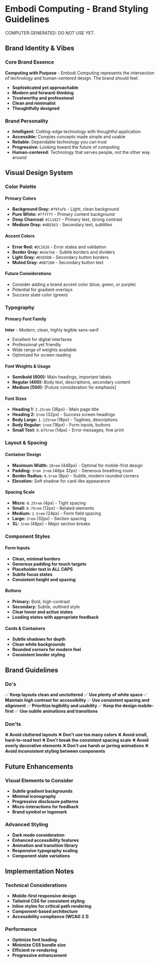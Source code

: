 # Embodi Computing - Brand Styling Guidelines

COMPUTER GENERATED: DO NOT USE YET.

## Brand Identity & Vibes

### Core Brand Essence
**Computing with Purpose** - Embodi Computing represents the intersection of technology and human-centered design. The brand should feel:
- **Sophisticated yet approachable**
- **Modern and forward-thinking**
- **Trustworthy and professional**
- **Clean and minimalist**
- **Thoughtfully designed**

### Brand Personality
- **Intelligent:** Cutting-edge technology with thoughtful application
- **Accessible:** Complex concepts made simple and usable
- **Reliable:** Dependable technology you can trust
- **Progressive:** Looking toward the future of computing
- **Human-centered:** Technology that serves people, not the other way around

## Visual Design System

### Color Palette

#### Primary Colors
- **Background Gray:** `#f9fafb` - Light, clean background
- **Pure White:** `#ffffff` - Primary content background
- **Deep Charcoal:** `#111827` - Primary text, strong contrast
- **Medium Gray:** `#4B5563` - Secondary text, subtitles

#### Accent Colors
- **Error Red:** `#DC2626` - Error states and validation
- **Border Gray:** `#e5e7eb` - Subtle borders and dividers
- **Light Gray:** `#D1D5DB` - Secondary button borders
- **Muted Gray:** `#6B7280` - Secondary button text

#### Future Considerations
- Consider adding a brand accent color (blue, green, or purple)
- Potential for gradient overlays
- Success state color (green)

### Typography

#### Primary Font Family
**Inter** - Modern, clean, highly legible sans-serif
- Excellent for digital interfaces
- Professional yet friendly
- Wide range of weights available
- Optimized for screen reading

#### Font Weights & Usage
- **Semibold (600):** Main headings, important labels
- **Regular (400):** Body text, descriptions, secondary content
- **Medium (500):** [Future consideration for emphasis]

#### Font Sizes
- **Heading 1:** `2.25rem` (36px) - Main page title
- **Heading 2:** `2rem` (32px) - Success screen headings
- **Body Large:** `1.125rem` (18px) - Taglines, descriptions
- **Body Regular:** `1rem` (16px) - Form inputs, buttons
- **Small Text:** `0.875rem` (14px) - Error messages, fine print

### Layout & Spacing

#### Container Design
- **Maximum Width:** `28rem` (448px) - Optimal for mobile-first design
- **Padding:** `3rem 2rem` (48px 32px) - Generous breathing room
- **Border Radius:** `0.5rem` (8px) - Subtle, modern rounded corners
- **Elevation:** Soft shadow for card-like appearance

#### Spacing Scale
- **Micro:** `0.25rem` (4px) - Tight spacing
- **Small:** `0.75rem` (12px) - Related elements
- **Medium:** `1.5rem` (24px) - Form field spacing
- **Large:** `2rem` (32px) - Section spacing
- **XL:** `3rem` (48px) - Major section breaks

### Component Styles

#### Form Inputs
- **Clean, minimal borders**
- **Generous padding for touch targets**
- **Placeholder text in ALL CAPS**
- **Subtle focus states**
- **Consistent height and spacing**

#### Buttons
- **Primary:** Bold, high-contrast
- **Secondary:** Subtle, outlined style
- **Clear hover and active states**
- **Loading states with appropriate feedback**

#### Cards & Containers
- **Subtle shadows for depth**
- **Clean white backgrounds**
- **Rounded corners for modern feel**
- **Consistent border styling**

## Brand Guidelines

### Do's
✅ **Keep layouts clean and uncluttered**
✅ **Use plenty of white space**
✅ **Maintain high contrast for accessibility**
✅ **Use consistent spacing and alignment**
✅ **Prioritize legibility and usability**
✅ **Keep the design mobile-first**
✅ **Use subtle animations and transitions**

### Don'ts
❌ **Avoid cluttered layouts**
❌ **Don't use too many colors**
❌ **Avoid small, hard-to-read text**
❌ **Don't break the consistent spacing scale**
❌ **Avoid overly decorative elements**
❌ **Don't use harsh or jarring animations**
❌ **Avoid inconsistent styling between components**

## Future Enhancements

### Visual Elements to Consider
- **Subtle gradient backgrounds**
- **Minimal iconography**
- **Progressive disclosure patterns**
- **Micro-interactions for feedback**
- **Brand symbol or logomark**

### Advanced Styling
- **Dark mode consideration**
- **Enhanced accessibility features**
- **Animation and transition library**
- **Responsive typography scaling**
- **Component state variations**

## Implementation Notes

### Technical Considerations
- **Mobile-first responsive design**
- **Tailwind CSS for consistent styling**
- **Inline styles for critical path rendering**
- **Component-based architecture**
- **Accessibility compliance (WCAG 2.1)**

### Performance
- **Optimize font loading**
- **Minimize CSS bundle size**
- **Efficient re-rendering**
- **Progressive enhancement** 